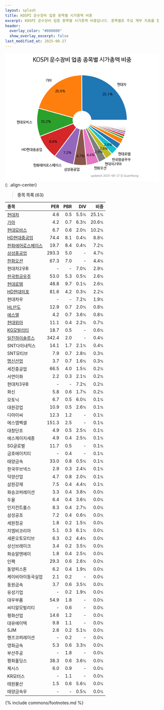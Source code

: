 ```yaml
---
layout: splash
title: KOSPI 운수장비 업종 종목별 시가총액 비중
excerpt: KOSPI 운수장비 업종 종목별 시가총액 비중입니다. 종목별로 주요 재무 지표를 함께 표시합니다.
header:
  overlay_color: "#800000"
  show_overlay_excerpt: false
last_modified_at: 2025-08-27
---
```



![KOSPI 운수장비 업종 종목별 시가총액 비중](/stats/sector/images/kospi_업종_운수장비_종목.png){: .align-center}


> **종목 목록 (63)**<a id="list"></a>

| **종목** | **PER** | **PBR** | **DIV** | **비중** |
| :------- | ------: | ------: | ------: | -------: |
| [현대차](/005380/) | 4.6 | 0.5 | 5.5<small>%</small> | 25.1<small>%</small> |
| [기아](/000270/) | 4.2 | 0.7 | 6.3<small>%</small> | 20.6<small>%</small> |
| [현대모비스](/012330/) | 6.7 | 0.6 | 2.0<small>%</small> | 10.2<small>%</small> |
| [HD현대중공업](/329180/) | 74.4 | 8.1 | 0.4<small>%</small> | 8.8<small>%</small> |
| [한화에어로스페이스](/012450/) | 19.7 | 8.4 | 0.4<small>%</small> | 7.2<small>%</small> |
| [삼성중공업](/010140/) | 293.3 | 5.0 | - | 4.7<small>%</small> |
| [한화오션](/042660/) | 67.3 | 7.0 | - | 4.4<small>%</small> |
| 현대차2우B | - | - | 7.0<small>%</small> | 2.9<small>%</small> |
| [한국항공우주](/047810/) | 53.0 | 5.3 | 0.5<small>%</small> | 2.6<small>%</small> |
| [현대로템](/064350/) | 48.8 | 9.7 | 0.1<small>%</small> | 2.6<small>%</small> |
| [HD현대미포](/010620/) | 81.6 | 4.2 | 0.3<small>%</small> | 2.2<small>%</small> |
| 현대차우 | - | - | 7.2<small>%</small> | 1.9<small>%</small> |
| [HL만도](/204320/) | 12.9 | 0.7 | 2.0<small>%</small> | 0.8<small>%</small> |
| [에스엘](/005850/) | 4.2 | 0.7 | 3.6<small>%</small> | 0.8<small>%</small> |
| [현대위아](/011210/) | 11.1 | 0.4 | 2.2<small>%</small> | 0.7<small>%</small> |
| [KG모빌리티](/003620/) | 18.7 | 0.5 | - | 0.6<small>%</small> |
| [일진하이솔루스](/271940/) | 342.4 | 2.0 | - | 0.4<small>%</small> |
| SNT다이내믹스 | 14.1 | 1.7 | 2.1<small>%</small> | 0.4<small>%</small> |
| SNT모티브 | 7.9 | 0.7 | 2.8<small>%</small> | 0.3<small>%</small> |
| [명신산업](/009900/) | 3.7 | 0.7 | 1.6<small>%</small> | 0.3<small>%</small> |
| 세진중공업 | 66.5 | 4.0 | 1.5<small>%</small> | 0.2<small>%</small> |
| 서연이화 | 2.2 | 0.3 | 2.1<small>%</small> | 0.2<small>%</small> |
| 현대차3우B | - | - | 7.2<small>%</small> | 0.2<small>%</small> |
| 화신 | 5.8 | 0.6 | 1.7<small>%</small> | 0.2<small>%</small> |
| 모토닉 | 6.7 | 0.5 | 6.0<small>%</small> | 0.1<small>%</small> |
| 대원강업 | 10.9 | 0.5 | 2.6<small>%</small> | 0.1<small>%</small> |
| 디아이씨 | 12.3 | 1.2 | - | 0.1<small>%</small> |
| 에스엠벡셀 | 151.3 | 2.5 | - | 0.1<small>%</small> |
| 대창단조 | 4.9 | 0.5 | 2.5<small>%</small> | 0.1<small>%</small> |
| 에스제이지세종 | 4.9 | 0.4 | 2.5<small>%</small> | 0.1<small>%</small> |
| SG글로벌 | 11.7 | 0.5 | - | 0.1<small>%</small> |
| 금호에이치티 | - | 0.4 | - | 0.1<small>%</small> |
| 태양금속 | 33.0 | 0.8 | 0.5<small>%</small> | 0.1<small>%</small> |
| 한국무브넥스 | 2.9 | 0.3 | 2.4<small>%</small> | 0.1<small>%</small> |
| 덕양산업 | 4.7 | 0.8 | 2.0<small>%</small> | 0.1<small>%</small> |
| 삼원강재 | 7.5 | 0.4 | 4.4<small>%</small> | 0.1<small>%</small> |
| 화승코퍼레이션 | 3.3 | 0.4 | 3.8<small>%</small> | 0.0<small>%</small> |
| 두올 | 6.4 | 0.4 | 3.6<small>%</small> | 0.0<small>%</small> |
| 인지컨트롤스 | 8.3 | 0.4 | 2.7<small>%</small> | 0.0<small>%</small> |
| 삼성공조 | 7.2 | 0.4 | 0.6<small>%</small> | 0.0<small>%</small> |
| 세원정공 | 1.8 | 0.2 | 1.5<small>%</small> | 0.0<small>%</small> |
| 지엠비코리아 | 5.1 | 0.3 | 6.1<small>%</small> | 0.0<small>%</small> |
| 새론오토모티브 | 6.3 | 0.2 | 4.4<small>%</small> | 0.0<small>%</small> |
| 상신브레이크 | 3.4 | 0.2 | 3.5<small>%</small> | 0.0<small>%</small> |
| 화승알앤에이 | 1.8 | 0.4 | 2.5<small>%</small> | 0.0<small>%</small> |
| 인팩 | 29.3 | 0.6 | 2.6<small>%</small> | 0.0<small>%</small> |
| 동양피스톤 | 6.2 | 0.4 | 1.9<small>%</small> | 0.0<small>%</small> |
| 케이비아이동국실업 | 2.1 | 0.2 | - | 0.0<small>%</small> |
| 동원금속 | 3.7 | 0.6 | 3.5<small>%</small> | 0.0<small>%</small> |
| 유성기업 | - | 0.2 | 1.9<small>%</small> | 0.0<small>%</small> |
| 대우부품 | 54.9 | 1.8 | - | 0.0<small>%</small> |
| 씨티알모빌리티 | - | 0.6 | - | 0.0<small>%</small> |
| 평화산업 | 14.6 | 1.2 | - | 0.0<small>%</small> |
| 대유에이텍 | 9.8 | 1.1 | - | 0.0<small>%</small> |
| SJM | 2.6 | 0.2 | 5.1<small>%</small> | 0.0<small>%</small> |
| 핸즈코퍼레이션 | - | 0.2 | - | 0.0<small>%</small> |
| 영화금속 | 5.3 | 0.6 | 3.3<small>%</small> | 0.0<small>%</small> |
| 부산주공 | - | 1.8 | - | 0.0<small>%</small> |
| 평화홀딩스 | 38.3 | 0.6 | 3.6<small>%</small> | 0.0<small>%</small> |
| 체시스 | 6.0 | 0.9 | - | 0.0<small>%</small> |
| KR모터스 | - | 1.1 | - | 0.0<small>%</small> |
| 태원물산 | 1.5 | 0.6 | 5.6<small>%</small> | 0.0<small>%</small> |
| 태양금속우 | - | - | 0.5<small>%</small> | 0.0<small>%</small> |

{% include commons/footnotes.md %}